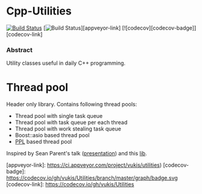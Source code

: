 # Cpp-Utilities

[![Build Status][travis-badge]][travis-link]
[![Build Status][appveyor-badge]][appveyor-link]
[![codecov][codecov-badge]][codecov-link]

### Abstract

Utility classes useful in daily C++ programming.

# Thread pool

Header only library. Contains following thread pools:
- Thread pool with single task queue
- Thread pool with task queue per each thread
- Thread pool with work stealing task queue
- Boost::asio based thread pool
- [PPL](https://msdn.microsoft.com/library/dd492418.aspx) based thread pool

Inspired by Sean Parent's talk ([presentation](http://sean-parent.stlab.cc/presentations/2016-11-16-concurrency/2016-11-16-concurrency.pdf)) and this [lib](https://github.com/topcpporg/thread-pool-cpp).

[travis-badge]:     https://travis-ci.org/vukis/Utilities.svg?branch=master
[travis-link]:      https://travis-ci.org/vukis/Utilities
[appveyor-badge]:   https://ci.appveyor.com/api/projects/status/1l8srr6wo3ixnc7o?svg=true
[appveyor-link]:    https://ci.appveyor.com/project/vukis/utilities)
[codecov-badge]:    https://codecov.io/gh/vukis/Utilities/branch/master/graph/badge.svg
[codecov-link]:     https://codecov.io/gh/vukis/Utilities
